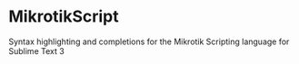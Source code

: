 MikrotikScript
==============

Syntax highlighting and completions for the Mikrotik Scripting language for Sublime Text 3
